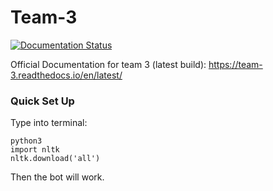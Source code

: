 # Team-3
[![Documentation Status](https://readthedocs.org/projects/team-3/badge/?version=latest)](https://team-3.readthedocs.io/en/latest/?badge=latest)

Official Documentation for team 3 (latest build): https://team-3.readthedocs.io/en/latest/

### Quick Set Up
Type into terminal:
```
python3
import nltk
nltk.download('all')
```
Then the bot will work.
